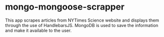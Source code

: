 # mongo-mongoose-scrapper

This app scrapes articles from NYTimes Science website and displays them through the use of HandlebarsJS. MongoDB is used to save the information and make it available to the user.
